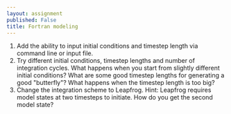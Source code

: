 ```yaml
---
layout: assignment
published: False
title: Fortran modeling
---
```


1. Add the ability to input initial conditions and timestep length via command line or input file.
2. Try different initial conditions, timestep lengths and number of integration cycles. What happens when you start from slightly different initial conditions? What are some good timestep lengths for generating a good "butterfly"? What happens when the timestep length is too big?
3. Change the integration scheme to Leapfrog. Hint: Leapfrog requires model states at two timesteps to initiate. How do you get the second model state?
